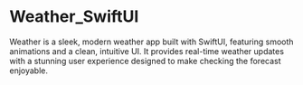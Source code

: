 # Weather_SwiftUI
Weather is a sleek, modern weather app built with SwiftUI, featuring smooth animations and a clean, intuitive UI. It provides real-time weather updates with a stunning user experience designed to make checking the forecast enjoyable.
